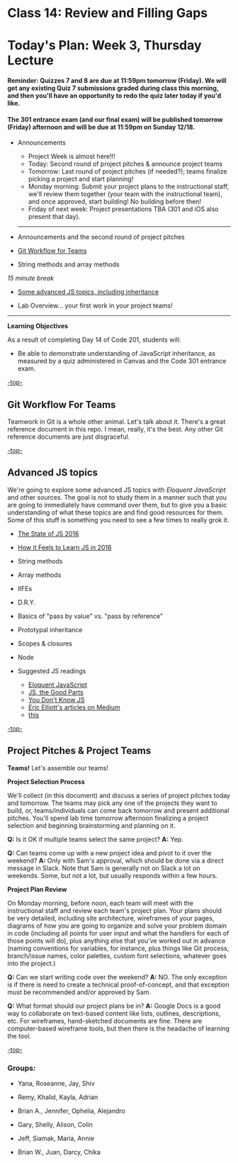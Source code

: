 # Class 14: Review and Filling Gaps

<a id="top"></a>
# Today's Plan: Week 3, Thursday Lecture

#### Reminder: Quizzes 7 and 8 are due at 11:59pm tomorrow (Friday). We will get any existing Quiz 7 submissions graded during class this morning, and then you'll have an opportunity to redo the quiz later today if you'd like.

#### The 301 entrance exam (and our final exam) will be published tomorrow (Friday) afternoon and will be due at 11:59pm on Sunday 12/18.

- Announcements
  - Project Week is almost here!!!
  - Today: Second round of project pitches & announce project teams
  - Tomorrow: Last round of project pitches (if needed?); teams finalize picking a project and start planning!
  - Monday morning: Submit your project plans to the instructional staff, we'll review them together (your team with the instructional team), and once approved, start building! No building before then!
  - Friday of next week: Project presentations TBA (301 and iOS also present that day).

  ---

- Announcements and the second round of project pitches

- [Git Workflow for Teams](#git)

- String methods and array methods

*15 minute break*

- [Some advanced JS topics, including inheritance](#js)

- Lab Overview... your first work in your project teams!

---

**Learning Objectives**

As a result of completing Day 14 of Code 201, students will:

- Be able to demonstrate understanding of JavaScript inheritance, as measured by a quiz administered in Canvas and the Code 301 entrance exam.

[-top-](#top)

<a id="git"></a>
## Git Workflow For Teams

Teamwork in Git is a whole other animal. Let's talk about it. There's a great reference document in this repo. I mean, really, it's the best. Any other Git reference documents are just disgraceful.

[-top-](#top)

<a id="js"></a>
## Advanced JS topics

We're going to explore some advanced JS topics with *Eloquent JavaScript* and other sources. The goal is not to study them in a manner such that you are going to immediately have command over them, but to give you a basic understanding of what these topics are and find good resources for them. Some of this stuff is something you need to see a few times to really grok it.

- [The State of JS 2016](http://stateofjs.com/2016/flavors/)
-  [How it Feels to Learn JS in 2016](https://hackernoon.com/how-it-feels-to-learn-javascript-in-2016-d3a717dd577f#.ygr5pmdqy)
- String methods
- Array methods
- IIFEs
- D.R.Y.
- Basics of "pass by value" vs. "pass by reference"
- Prototypal inheritance
- Scopes & closures
- Node

- Suggested JS readings
  - [Eloquent JavaScript](http://eloquentjavascript.net/)
  - [JS, the Good Parts](http://shop.oreilly.com/product/9780596517748.do)
  - [You Don't Know JS](https://github.com/getify/You-Dont-Know-JS)
  - [Eric Elliott's articles on Medium](https://medium.com/@_ericelliott)
  - [this](http://rainsoft.io/gentle-explanation-of-this-in-javascript)

[-top-](#top)

<a id="pitches"></a>
## Project Pitches & Project Teams

**Teams!**
Let's assemble our teams!

**Project Selection Process**

We'll collect (in this document) and discuss a series of project pitches today and tomorrow. The teams may pick any one of the projects they want to build, or, teams/individuals can come back tomorrow and present additional pitches. You'll spend lab time tomorrow afternoon finalizing a project selection and beginning brainstorming and planning on it.

**Q:** Is it OK if multiple teams select the same project?
**A:** Yep.

**Q:** Can teams come up with a new project idea and pivot to it over the weekend?
**A:** Only with Sam's approval, which should be done via a direct message in Slack. Note that Sam is generally not on Slack a lot on weekends. Some, but not a lot, but usually responds within a few hours.

**Project Plan Review**

On Monday morning, before noon, each team will meet with the instructional staff and review each team's project plan. Your plans should be very detailed, including site architecture,  wireframes of your pages, diagrams of how you are going to organize and solve your problem domain in code (including all points for user input and what the handlers for each of those points will do), plus anything else that you've worked out in advance (naming conventions for variables, for instance, plus things like Git process, branch/issue names, color palettes, custom font selections, whatever goes into the project.)

**Q:** Can we start writing code over the weekend?
**A:** NO. The only exception is if there is need to create a technical proof-of-concept, and that exception must be recommended and/or approved by Sam.

**Q:** What format should our project plans be in?
**A:** Google Docs is a good way to collaborate on text-based content like lists, outlines, descriptions, etc. For wireframes, hand-sketched documents are fine. There are computer-based wireframe tools, but then there is the headache of learning the tool.

[-top-](#top)


### Groups:

- Yana, Roseanne, Jay, Shiv

- Remy, Khalid, Kayla, Adrian

- Brian A., Jennifer, Ophelia, Alejandro

- Gary, Shelly, Alison, Colin

- Jeff, Siamak, Maria, Annie

- Brian W., Juan, Darcy, Chika
